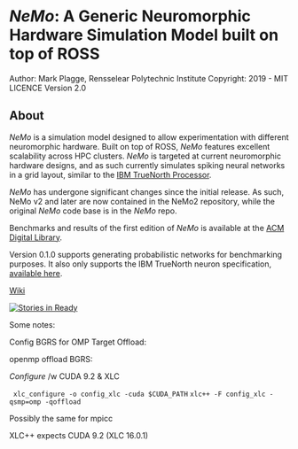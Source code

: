 
# *NeMo*: A Generic Neuromorphic Hardware Simulation Model built on top of ROSS
Author: Mark Plagge, Rensselear Polytechnic Institute
Copyright: 2019 - MIT LICENCE
Version 2.0
## About ##


*NeMo* is a simulation model designed to allow experimentation with different neuromorphic hardware. Built on top of ROSS, *NeMo* features excellent scalability across HPC clusters. *NeMo* is targeted at current neuromorphic hardware designs, and as such currently simulates spiking neural networks in a grid layout, similar to the [IBM TrueNorth Processor](http://science.sciencemag.org/content/345/6197/668.short). 

*NeMo* has undergone significant changes since the initial release. As such, NeMo v2 and later are now contained in the NeMo2 repository, while the original *NeMo* code base is in the *NeMo* repo. 

Benchmarks and results of the first edition of *NeMo* is available at the [ACM Digital Library](http://doi.acm.org/10.1145/2901378.2901392). 


Version 0.1.0 supports generating probabilistic networks for benchmarking purposes. It also only supports the IBM TrueNorth neuron specification, [available here](http://ieeexplore.ieee.org/xpls/abs_all.jsp?arnumber=6707077&tag=1).

[Wiki](https://github.com/markplagge/NeMo/wiki)

[![Stories in Ready](https://badge.waffle.io/markplagge/NeMo.svg?label=ready&title=Ready)](http://waffle.io/markplagge/NeMo)


Some notes:


Config BGRS for OMP Target Offload:

openmp offload BGRS:
  
  *Configure* /w CUDA 9.2 & XLC
  
 ` xlc_configure -o config_xlc -cuda $CUDA_PATH` 
  `xlc++ -F config_xlc -qsmp=omp -qoffload`
  
  Possibly the same for mpicc
  
  XLC++ expects CUDA 9.2 (XLC 16.0.1)
  
